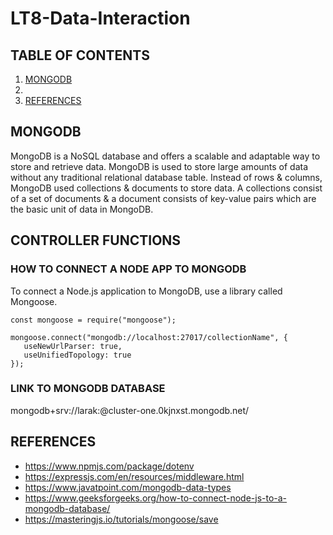 # LT8-Data-Interaction

## TABLE OF CONTENTS
1. [MONGODB](#mongodb)
2. 
3. [REFERENCES](#references)

## MONGODB

MongoDB is a NoSQL database and offers a scalable and adaptable way to store and retrieve data. MongoDB is used to store large amounts of data without 
any traditional relational database table. 
Instead of rows & columns, MongoDB used collections & documents to store data. A collections consist of a set of documents & a document consists 
of key-value pairs which are the basic unit of data in MongoDB.

## CONTROLLER FUNCTIONS
### HOW TO CONNECT A NODE APP TO MONGODB
To connect a Node.js application to MongoDB, use a library called Mongoose.  

```
const mongoose = require("mongoose");
```

```
mongoose.connect("mongodb://localhost:27017/collectionName", {
   useNewUrlParser: true,
   useUnifiedTopology: true
});
```

### LINK TO MONGODB DATABASE

mongodb+srv://larak:<password>@cluster-one.0kjnxst.mongodb.net/

## REFERENCES
- https://www.npmjs.com/package/dotenv
- https://expressjs.com/en/resources/middleware.html
- https://www.javatpoint.com/mongodb-data-types
- https://www.geeksforgeeks.org/how-to-connect-node-js-to-a-mongodb-database/
- https://masteringjs.io/tutorials/mongoose/save
